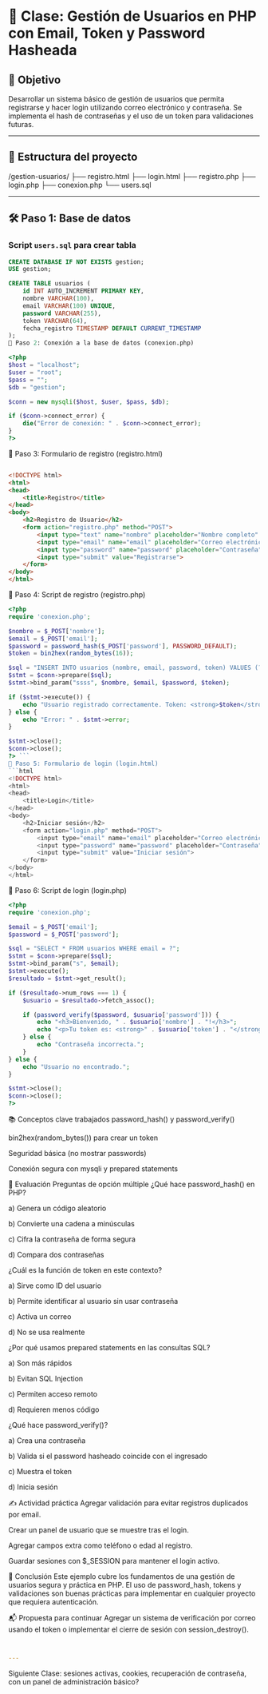 ﻿# 👤 Clase: Gestión de Usuarios en PHP con Email, Token y Password Hasheada

## 🎯 Objetivo
Desarrollar un sistema básico de gestión de usuarios que permita registrarse y hacer login utilizando correo electrónico y contraseña. Se implementa el hash de contraseñas y el uso de un token para validaciones futuras.

---

## 🧩 Estructura del proyecto

/gestion-usuarios/ ├── registro.html ├── login.html ├── registro.php ├── login.php ├── conexion.php └── users.sql



---

## 🛠️ Paso 1: Base de datos

### Script `users.sql` para crear tabla

```sql
CREATE DATABASE IF NOT EXISTS gestion;
USE gestion;

CREATE TABLE usuarios (
    id INT AUTO_INCREMENT PRIMARY KEY,
    nombre VARCHAR(100),
    email VARCHAR(100) UNIQUE,
    password VARCHAR(255),
    token VARCHAR(64),
    fecha_registro TIMESTAMP DEFAULT CURRENT_TIMESTAMP
);
🔌 Paso 2: Conexión a la base de datos (conexion.php)
```
```php
<?php
$host = "localhost";
$user = "root";
$pass = "";
$db = "gestion";

$conn = new mysqli($host, $user, $pass, $db);

if ($conn->connect_error) {
    die("Error de conexión: " . $conn->connect_error);
}
?>
```
📄 Paso 3: Formulario de registro (registro.html)
```html

<!DOCTYPE html>
<html>
<head>
    <title>Registro</title>
</head>
<body>
    <h2>Registro de Usuario</h2>
    <form action="registro.php" method="POST">
        <input type="text" name="nombre" placeholder="Nombre completo" required><br><br>
        <input type="email" name="email" placeholder="Correo electrónico" required><br><br>
        <input type="password" name="password" placeholder="Contraseña" required><br><br>
        <input type="submit" value="Registrarse">
    </form>
</body>
</html>
```
🧠 Paso 4: Script de registro (registro.php)
```php
<?php
require 'conexion.php';

$nombre = $_POST['nombre'];
$email = $_POST['email'];
$password = password_hash($_POST['password'], PASSWORD_DEFAULT);
$token = bin2hex(random_bytes(16));

$sql = "INSERT INTO usuarios (nombre, email, password, token) VALUES (?, ?, ?, ?)";
$stmt = $conn->prepare($sql);
$stmt->bind_param("ssss", $nombre, $email, $password, $token);

if ($stmt->execute()) {
    echo "Usuario registrado correctamente. Token: <strong>$token</strong>";
} else {
    echo "Error: " . $stmt->error;
}

$stmt->close();
$conn->close();
?> ```
📄 Paso 5: Formulario de login (login.html)
```html
<!DOCTYPE html>
<html>
<head>
    <title>Login</title>
</head>
<body>
    <h2>Iniciar sesión</h2>
    <form action="login.php" method="POST">
        <input type="email" name="email" placeholder="Correo electrónico" required><br><br>
        <input type="password" name="password" placeholder="Contraseña" required><br><br>
        <input type="submit" value="Iniciar sesión">
    </form>
</body>
</html>
```
🧠 Paso 6: Script de login (login.php)
```php
<?php
require 'conexion.php';

$email = $_POST['email'];
$password = $_POST['password'];

$sql = "SELECT * FROM usuarios WHERE email = ?";
$stmt = $conn->prepare($sql);
$stmt->bind_param("s", $email);
$stmt->execute();
$resultado = $stmt->get_result();

if ($resultado->num_rows === 1) {
    $usuario = $resultado->fetch_assoc();

    if (password_verify($password, $usuario['password'])) {
        echo "<h3>Bienvenido, " . $usuario['nombre'] . "!</h3>";
        echo "<p>Tu token es: <strong>" . $usuario['token'] . "</strong></p>";
    } else {
        echo "Contraseña incorrecta.";
    }
} else {
    echo "Usuario no encontrado.";
}

$stmt->close();
$conn->close();
?>
```
📚 Conceptos clave trabajados
password_hash() y password_verify()

bin2hex(random_bytes()) para crear un token

Seguridad básica (no mostrar passwords)

Conexión segura con mysqli y prepared statements

🧪 Evaluación
Preguntas de opción múltiple
¿Qué hace password_hash() en PHP?

a) Genera un código aleatorio

b) Convierte una cadena a minúsculas

c) Cifra la contraseña de forma segura 

d) Compara dos contraseñas

¿Cuál es la función de token en este contexto?

a) Sirve como ID del usuario

b) Permite identificar al usuario sin usar contraseña 

c) Activa un correo

d) No se usa realmente

¿Por qué usamos prepared statements en las consultas SQL?

a) Son más rápidos

b) Evitan SQL Injection 

c) Permiten acceso remoto

d) Requieren menos código

¿Qué hace password_verify()?

a) Crea una contraseña

b) Valida si el password hasheado coincide con el ingresado 

c) Muestra el token

d) Inicia sesión

✍️ Actividad práctica
Agregar validación para evitar registros duplicados por email.

Crear un panel de usuario que se muestre tras el login.

Agregar campos extra como teléfono o edad al registro.

Guardar sesiones con $_SESSION para mantener el login activo.

📌 Conclusión
Este ejemplo cubre los fundamentos de una gestión de usuarios segura y práctica en PHP. El uso de password_hash, tokens y validaciones son buenas prácticas para implementar en cualquier proyecto que requiera autenticación.

📬 Propuesta para continuar
Agregar un sistema de verificación por correo usando el token o implementar el cierre de sesión con session_destroy().

```yaml


---
```
Siguiente Clase: sesiones activas, cookies, recuperación de contraseña, con un panel de administración básico?







